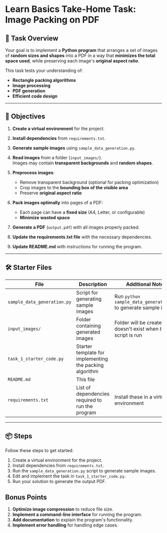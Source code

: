 # Learn Basics Take-Home Task: Image Packing on PDF

## 📝 Task Overview

Your goal is to implement a **Python program** that arranges a set of images of **random sizes and shapes** into a PDF in a way that **minimizes the total space used**, while preserving each image's **original aspect ratio**.

This task tests your understanding of:

- **Rectangle packing algorithms**
- **Image processing**
- **PDF generation**
- **Efficient code design**

---

## 🎯 Objectives
1. **Create a virtual environment** for the project.

2. **Install dependencies** from `requirements.txt`.

3. **Generate sample images** using `sample_data_generation.py`.

4. **Read images** from a folder (`input_images/`).  
   Images may contain **transparent backgrounds** and **random shapes**.

5. **Preprocess images**:
   - Remove transparent background (optional for packing optimization)
   - Crop images to the **bounding box of the visible area**
   - Preserve **original aspect ratio**

6. **Pack images optimally** into pages of a PDF:
   - Each page can have a **fixed size** (A4, Letter, or configurable)
   - **Minimize wasted space**

7. **Generate a PDF** (`output.pdf`) with all images properly packed.

8. **Update the requirements.txt file** with the necessary dependencies.

9. **Update README.md** with instructions for running the program.

---

## 🛠 Starter Files

| File | Description | Additional Notes |
|------|-------------| ---------|
| `sample_data_generation.py` | Script for generating sample images | Run `python sample_data_generation.py` to generate sample images |
| `input_images/` | Folder containing generated images | Folder will be created if it doesn't exist when the script is run |
| `task_1_starter_code.py` | Starter template for implementing the packing algorithm |
| `README.md` | This file | |
| `requirements.txt` | List of dependencies required to run the program | Install these in a virtual environment |
---

## 📦 Steps

Follow these steps to get started:

1. Create a virtual environment for the project.
2. Install dependencies from `requirements.txt`.
3. Run the `sample_data_generation.py` script to generate sample images.
4. Edit and implement the task in `task_1_starter_code.py`.
5. Run your solution to generate the output PDF.

## Bonus Points

1. **Optimize image compression** to reduce file size.
2. **Implement a command-line interface** for running the program.
3. **Add documentation** to explain the program's functionality.
4. **Implement error handling** for handling edge cases.
